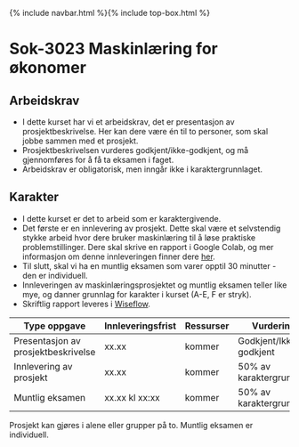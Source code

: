 {% include navbar.html %}{% include top-box.html %}
# Sok-3023 Maskinlæring for økonomer   

## Arbeidskrav
- I dette kurset har vi et arbeidskrav, det er presentasjon av prosjektbeskrivelse. Her kan dere være én til to personer, som skal jobbe sammen med et prosjekt.
- Prosjektbeskrivelsen vurderes godkjent/ikke-godkjent, og må gjennomføres for å få ta eksamen i faget.
- Arbeidskrav er obligatorisk, men inngår ikke i karaktergrunnlaget.

## Karakter
- I dette kurset er det to arbeid som er karaktergivende.
- Det første er en innlevering av prosjekt. Dette skal være et selvstendig stykke arbeid hvor dere bruker maskinlæring til å løse praktiske problemstillinger. Dere skal skrive en rapport i Google Colab, og mer informasjon om denne innleveringen finner dere [her](https://uit-sok-3023-v25.github.io/prosjekt.html).
- Til slutt, skal vi ha en muntlig eksamen som varer opptil 30 minutter - den er individuell. 
- Innleveringen av maskinlæringsprosjektet og muntlig eksamen teller like mye, og danner grunnlag for karakter i kurset (A-E, F er stryk).
- Skriftlig rapport leveres i [Wiseflow](https://europe.wiseflow.net/participant/). 


| Type oppgave   | Innleveringsfrist | Ressurser |Vurdering |
|------------------------------------|-------------------|-----------|-----------|
|Presentasjon av prosjektbeskrivelse  |  xx.xx            | kommer    |Godkjent/Ikke-godkjent|
|Innlevering av prosjekt| xx.xx           | kommer    |50% av karaktergrunnlag|
|Muntlig eksamen| xx.xx kl xx:xx    | kommer    |50% av karaktergrunnlag|

Prosjekt kan gjøres i alene eller grupper på to. Muntlig eksamen er individuell.
